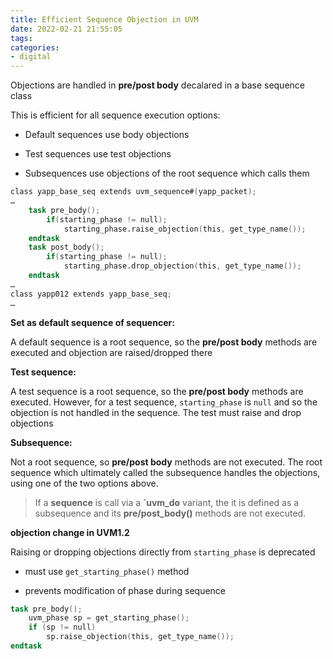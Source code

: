 ```yaml
---
title: Efficient Sequence Objection in UVM
date: 2022-02-21 21:55:05
tags:
categories:
- digital
---
```


Objections are handled in **pre/post body** decalared in a base sequence class

This is efficient for all sequence execution options:

- Default sequences use body objections

- Test sequences use test objections

- Subsequences use objections of the root sequence which calls them

```verilog
class yapp_base_seq extends uvm_sequence#(yapp_packet);
…
    task pre_body();
        if(starting_phase != null);
        	starting_phase.raise_objection(this, get_type_name());
    endtask
    task post_body();
    	if(starting_phase != null);
    		starting_phase.drop_objection(this, get_type_name());	
    endtask
…
class yapp012 extends yapp_base_seq;
…
```

**Set as default sequence of sequencer:**

A default sequence is a root sequence, so the **pre/post body** methods are executed and objection are raised/dropped there

**Test sequence:**

A test sequence is a root sequence, so the **pre/post body** methods are executed. However, for a test sequence, `starting_phase` is `null` and so the objection is not handled in the sequence. The test must raise and drop objections

**Subsequence:**

Not a root sequence,  so **pre/post body** methods are not executed. The root sequence which ultimately called the subsequence handles the objections, using one of the two options above.



> If a **sequence** is call via a **`uvm_do** variant, the it is defined as a subsequence and its **pre/post_body()** methods are not executed.

**objection change in UVM1.2**

Raising or dropping objections directly from `starting_phase` is deprecated

- must use `get_starting_phase()` method

- prevents modification of phase during sequence

```verilog
task pre_body();
    uvm_phase sp = get_starting_phase();
    if (sp != null)
        sp.raise_objection(this, get_type_name());
endtask
```
